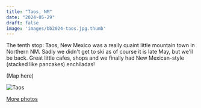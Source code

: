 ```yaml
---
title: "Taos, NM"
date: "2024-05-29"
draft: false
image: 'images/bb2024-taos.jpg.thumb'
---
```


The tenth stop: Taos, New Mexico was a really quaint little mountain town in Northern NM. Sadly we didn't get to ski as of course it is late May, but we'll be back. Great little cafes, shops and we finally had New Mexican-style (stacked like pancakes) enchiladas! 

(Map here)

![Taos](/images/bb2024-taos.jpg)

[More photos](https://photos.app.goo.gl/hMAjF14j12oxVgcn6)
